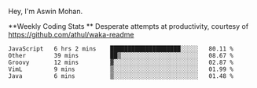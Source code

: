 Hey, I'm Aswin Mohan.

**Weekly Coding Stats **
Desperate attempts at productivity, courtesy of https://github.com/athul/waka-readme

<!--START_SECTION:waka-->
```text
JavaScript   6 hrs 2 mins    ████████████████████░░░░░   80.11 % 
Other        39 mins         ██▒░░░░░░░░░░░░░░░░░░░░░░   08.67 % 
Groovy       12 mins         ▓░░░░░░░░░░░░░░░░░░░░░░░░   02.87 % 
VimL         9 mins          ▒░░░░░░░░░░░░░░░░░░░░░░░░   01.99 % 
Java         6 mins          ▒░░░░░░░░░░░░░░░░░░░░░░░░   01.48 % 
```
<!--END_SECTION:waka-->
